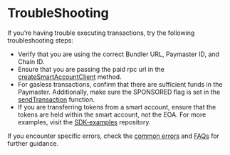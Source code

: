 # TroubleShooting

If you’re having trouble executing transactions, try the following troubleshooting steps:

- Verify that you are using the correct Bundler URL, Paymaster ID, and Chain ID. 
- Ensure that you are passing the paid rpc url in the [createSmartAccountClient](/account/methods#createsmartaccountclient) method.
- For gasless transactions, confirm that there are sufficient funds in the Paymaster. Additionally, make sure the SPONSORED flag is set in the [sendTransaction](/tutorials/sendGasless/#step-3-send-the-transaction-and-wait-for-the-transaction-hash) function.
- If you are transferring tokens from a smart account, ensure that the tokens are held within the smart account, not the EOA. For more examples, visit the [SDK-examples](https://github.com/bcnmy/sdk-examples) repository.

If you encounter specific errors, check the [common errors](/troubleshooting/commonerrors) and [FAQs](/FAQ) for further guidance.
